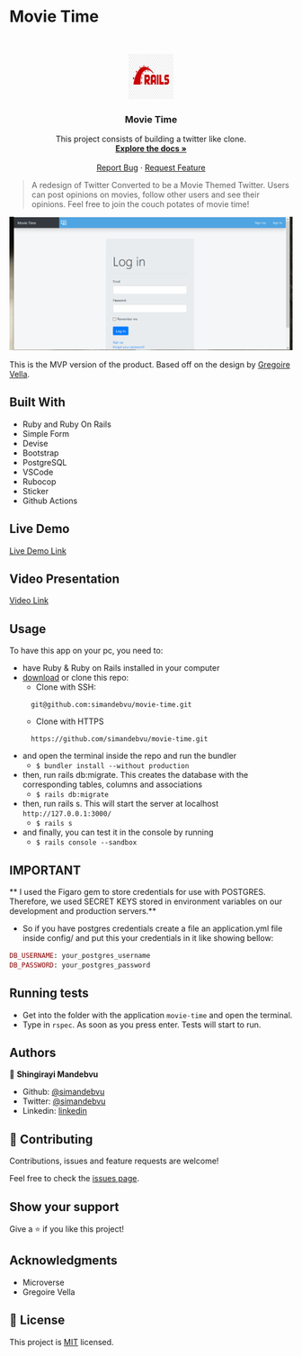 # Movie Time


<br />
<p align="center">
  <a href="https://github.com/simandebvu/movie-time/">
    <img src="rails-image.jpg" alt="Logo" width="80" height="80">
  </a>

  <h3 align="center">Movie Time</h3>

  <p align="center">
    This project consists of building a twitter like clone.
    <br />
    <a href="https://github.com/simandebvu/movie-time/"><strong>Explore the docs »</strong></a>
    <br />
    <br />
    <a href="https://github.com/simandebvu/movie-time/issues/">Report Bug</a>
    ·
    <a href="https://github.com/simandebvu/movie-time/">Request Feature</a>
  </p>
</p>

> A redesign of Twitter Converted to be a Movie Themed Twitter. Users can post opinions on movies, follow other users and see their opinions. Feel free to join the couch potates of movie time!

![screenshot](./app-screenshot.gif)

This is the MVP version of the product. Based off on the design by [Gregoire Vella](https://www.behance.net/gallery/14286087/Twitter-Redesign-of-UI-details).

## Built With

- Ruby and Ruby On Rails
- Simple Form
- Devise
- Bootstrap
- PostgreSQL
- VSCode
- Rubocop 
- Sticker
- Github Actions

## Live Demo

[Live Demo Link](https://movie-time-zim.herokuapp.com/)

## Video Presentation

[Video Link](https://www.loom.com/share/6750547f630a4299b89be24c932daf8a)



<!-- INSTALLATION -->
## Usage

To have this app on your pc, you need to:
* have Ruby & Ruby on Rails installed in your computer
* [download](https://github.com/simandebvu/movie-time/development.zip) or clone this repo:
  - Clone with SSH:
  ```
    git@github.com:simandebvu/movie-time.git
  ```
  - Clone with HTTPS
  ```
    https://github.com/simandebvu/movie-time.git
  ```
* and open the terminal inside the repo and run the bundler
  - ```$ bundler install --without production```
* then, run rails db:migrate. This creates the database with the corresponding tables, columns and associations
  - ```$ rails db:migrate```
* then, run rails s. This will start the server at localhost `http://127.0.0.1:3000/`
  - ```$ rails s```
* and finally, you can test it in the console by running
  - ```$ rails console --sandbox```
  
## IMPORTANT

** I used the Figaro gem to store credentials for use with POSTGRES. Therefore, we used SECRET KEYS stored in environment variables on our development and production servers.**

- So if you have postgres credentials create a file an application.yml file inside config/ and put this your credentials in it like showing bellow:

```ruby
DB_USERNAME: your_postgres_username
DB_PASSWORD: your_postgres_password
```

## Running tests

* Get into the folder with the application `movie-time` and open the terminal.
* Type in `rspec`. As soon as you press enter. Tests will start to run.


## Authors

👤 **Shingirayi Mandebvu**

- Github: [@simandebvu](https://github.com/simandebvu)
- Twitter: [@simandebvu](https://twitter.com/simandebvu)
- Linkedin: [linkedin](https://linkedin.com/in/simandebvu)

## 🤝 Contributing

Contributions, issues and feature requests are welcome!

Feel free to check the [issues page](issues/).

## Show your support

Give a ⭐️ if you like this project!

## Acknowledgments

- Microverse
- Gregoire Vella


## 📝 License

This project is [MIT](lic.url) licensed.
